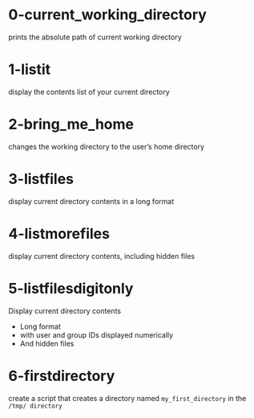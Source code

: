 # 0-current_working_directory
prints the absolute path of current working directory
# 1-listit
display the contents list of your current directory
# 2-bring_me_home
changes the working directory to the user’s home directory
# 3-listfiles
display current directory contents in a long format
# 4-listmorefiles
display current directory contents, including hidden files
# 5-listfilesdigitonly
Display current directory contents
- Long format
- with user and group IDs displayed numerically
- And hidden files
# 6-firstdirectory
create a script that creates a directory named `my_first_directory` in the `/tmp/ directory`
